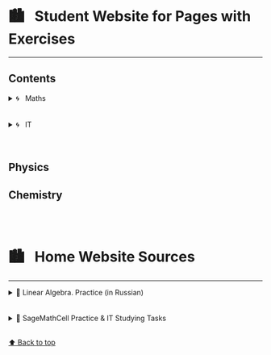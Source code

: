 <h1>🏙 &nbsp; Student Website for Pages with Exercises</h1>

---

## Contents

<details>
<summary>&#x1F300; &nbsp; Maths</summary>

Wolfram Cloud<br/>
<a href="https://studentwebsite2019.github.io/mathTF1319W.html">🌀 Standard Calculations. Part 1</a><br/>
Google Colaboratory<br/>     
<a href="https://colab.research.google.com/drive/1MT0iq9l_Hzeh6FTbicvLuVdvNbV6J82p">📓 Standard Calculations. Part 1</a><br/>
<a href="https://colab.research.google.com/drive/1VF7zOPBWvfhnfUXfOgSgLnz65MiC4ULh">📓 Standard Calculations. Part 2</a><br/>
SageMathCell<br/>
<a href="https://studentwebsite2019.github.io/mathTF1319_01.html">🌀 Standard Calculation 1</a><br/>
<a href="https://studentwebsite2019.github.io/mathTF1319_02.html">🌀 Standard Calculation 2</a><br/>
<a href="https://studentwebsite2019.github.io/mathTF1319_03.html">🌀 Standard Calculation 3</a><br/>
<a href="https://studentwebsite2019.github.io/mathTF1319_04.html">🌀 Standard Calculation 4</a><br/>
<a href="https://studentwebsite2019.github.io/mathTF1319_05.html">🌀 Standard Calculation 5</a><br/>
<a href="https://studentwebsite2019.github.io/mathTF1319_09.html">🌀 Standard Calculation 9</a><br/>
<a href="https://studentwebsite2019.github.io/mathTF1319_11.html">🌀 Standard Calculation 11</a><br/>
<a href="https://studentwebsite2019.github.io/mathTF1319_12.html">🌀 Standard Calculation 12</a><br/>
<a href="https://studentwebsite2019.github.io/mathTF1319_13.html">🌀 Standard Calculation 13</a><br/>
<a href="https://studentwebsite2019.github.io/mathTF1319_14.html">🌀 Standard Calculation 14</a><br/>
<a href="https://studentwebsite2019.github.io/mathTF1319_15.html">🌀 Standard Calculation 15</a><br/>
<a href="https://studentwebsite2019.github.io/mathTF1319_16.html">🌀 Standard Calculation 16</a><br/>
<a href="https://studentwebsite2019.github.io/mathTF1319_17.html">🌀 Standard Calculation 17</a><br/>  

</details><br/><br/>

<details>
<summary>&#x1F300; &nbsp; IT</summary>
  
Wolfram Cloud<br/>
<a href="https://studentwebsite2019.github.io/itTF1319W.html">🌀 Standard Calculations. Part 1</a><br/>
Google Colaboratory<br/>     
<a href="https://colab.research.google.com/drive/1c1iJqa66AdXCwUru2aRfbAg4j-CGLVRe">📓 Standard Calculations. Part 1</a><br/>
SageMathCell<br/>
<a href="https://studentwebsite2019.github.io/itTF1319_01.html">🌀 Standard Calculation 1</a><br/>
<a href="https://studentwebsite2019.github.io/itTF1319_02.html">🌀 Standard Calculation 2</a><br/>
<a href="https://studentwebsite2019.github.io/itTF1319_03.html">🌀 Standard Calculation 3</a><br/>
<a href="https://studentwebsite2019.github.io/itTF1319_04.html">🌀 Standard Calculation 4</a><br/>
LabWorks<br/>
<a href="https://docs.google.com/document/d/15g3Hm42l0WJaqMxwerUl2HWQxJFOpKgrvaEuuURwWLo">📑 № 1</a><br/>
<a href="https://docs.google.com/document/d/1qahs_lncNFbVxrEggxDzxutKP7DOKf1EVXtvvZvGz10">📑 № 2</a><br/>
<a href="https://docs.google.com/document/d/1aSbf2zEQRXJ728eMVgP1HJXz2dRR4sQC-f-65aHnOT0">📑 № 3</a><br/>
<a href="https://docs.google.com/document/d/1b7o0D6wCijJidhQmmQheDaqLvLEy_LnmSUrZWBsX5Jg">📑 № 4</a><br/>
<a href="https://docs.google.com/document/d/1b2ziteabKv_FaR9Z9sXLvVuJ3QyN-ksDwzSWQXn_gME">📑 № 5</a><br/>
<a href="https://docs.google.com/document/d/1x9ZzUw5v-J5q6uZenXASNhIbSLFRANUL8jE2i1iditQ">📑 № 6</a><br/>
<a href="https://docs.google.com/document/d/1nt93DgaLz6KazU12X8sp6a_W9PkOAXoaYUtQUtd4-EM">📑 № 7</a><br/>
<a href="https://docs.google.com/document/d/10ycOFJnu3CBLfcH3qb-PrT-3UgFBuS4ZBvhpCLELPeY">📑 № 8</a><br/>
<a href="https://docs.google.com/document/d/1Z_9ldVTFs5wkjK3TU3Clib7pkD0nVqhNJzlhIdfwUZE">📑 № 9</a><br/>
<a href="https://docs.google.com/document/d/1Yvt6AaV7HWrir117VMG_G4kb-IAcCwGBprKbuB8TPZY">📑 № 10</a><br/>
<a href="https://docs.google.com/document/d/1OnVT1f6RmmfzezaynuYaT7ZC3-mv38Re-xLFHqZi7JE">📑 № 11</a><br/>
<a href="https://docs.google.com/document/d/1RhFsUdJWjplfGeYpEV2DZ2toC6Y7lJXgdaZyyqUvs3Q">📑 № 12</a><br/>
<a href="https://docs.google.com/document/d/1lWVOZi7Qo4bLpLg2ZD753TIJ43hRLzNxTsgofIzIUHI">📑 № 13</a><br/>

</details><br/><br/>

## Physics

## Chemistry
<br/><br/>
<h1>🏙 &nbsp; Home Website Sources</h1>

---

<details>
<summary>📑 Linear Algebra. Practice (in Russian)</summary><br/><br/>

<a href="https://olgabelitskaya.github.io/linear_algebra_practice/work0.html"> 🌀 № 0</a> &nbsp; &nbsp;
<a href="https://olgabelitskaya.github.io/linear_algebra_practice/work1.html"> 🌀 № 1</a> &nbsp; &nbsp;
<a href="https://olgabelitskaya.github.io/linear_algebra_practice/work2.html"> 🌀 № 2</a> &nbsp; &nbsp;
<a href="https://olgabelitskaya.github.io/linear_algebra_practice/work3.html"> 🌀 № 3</a> &nbsp; &nbsp;
<a href="https://olgabelitskaya.github.io/linear_algebra_practice/work4.html"> 🌀 № 4</a><br/><br/>
<a href="https://olgabelitskaya.github.io/linear_algebra_practice/work5.html"> 🌀 № 5</a> &nbsp; &nbsp;
<a href="https://olgabelitskaya.github.io/linear_algebra_practice/work6.html"> 🌀 № 6</a> &nbsp; &nbsp;
<a href="https://olgabelitskaya.github.io/linear_algebra_practice/work7.html"> 🌀 № 7</a> &nbsp; &nbsp;
<a href="https://olgabelitskaya.github.io/linear_algebra_practice/work8.html"> 🌀 № 8</a> &nbsp; &nbsp;
<a href="https://olgabelitskaya.github.io/linear_algebra_practice/work9.html"> 🌀 № 9</a><br/><br/>
<a href="https://olgabelitskaya.github.io/linear_algebra_practice/work10.html"> 🌀 № 10</a> &nbsp; &nbsp;
<a href="https://olgabelitskaya.github.io/linear_algebra_practice/work11.html"> 🌀 № 11</a> &nbsp; &nbsp;
<a href="https://olgabelitskaya.github.io/linear_algebra_practice/work12.html"> 🌀 № 12</a> &nbsp; &nbsp;
<a href="https://olgabelitskaya.github.io/linear_algebra_practice/work13.html"> 🌀 № 13</a> &nbsp; &nbsp;
<a href="https://olgabelitskaya.github.io/linear_algebra_practice/work14.html"> 🌀 № 14</a>

</details><br/><br/>

<details>
<summary>📑 SageMathCell Practice & IT Studying Tasks</summary><br/><br/>

<a href="https://olgabelitskaya.github.io/it_mini_campus/Task_1_1_Task_1_2.html"> 🌀 Task 1.1. Task1.2</a> &nbsp; &nbsp;
<a href="https://olgabelitskaya.github.io/it_mini_campus/Task_1_3_1.html"> 🌀 Task 1.3.1</a> &nbsp; &nbsp; 
<a href="https://olgabelitskaya.github.io/it_mini_campus/Task_1_3_2.html"> 🌀 Task 1.3.2</a> &nbsp; &nbsp;
<a href="https://olgabelitskaya.github.io/it_mini_campus/Task_1_3_3.html"> 🌀 Task 1.3.3</a> <br/><br/>
<a href="https://olgabelitskaya.github.io/it_mini_campus/Task_1_4_1.html"> 🌀 Task 1.4.1</a> &nbsp; &nbsp;
<a href="https://olgabelitskaya.github.io/it_mini_campus/Task_1_4_2.html"> 🌀 Task 1.4.2</a> &nbsp; &nbsp; 
<a href="https://olgabelitskaya.github.io/it_mini_campus/Task_1_4_3.html"> 🌀 Task 1.4.3</a><br/><br/>
<a href="https://olgabelitskaya.github.io/it_mini_campus/Task_1_5.html"> 🌀 Task 1.5</a> &nbsp; &nbsp;
<a href="https://olgabelitskaya.github.io/it_mini_campus/Task_1_6.html"> 🌀 Task 1.6</a> &nbsp; &nbsp;
<a href="https://olgabelitskaya.github.io/it_mini_campus/Task_1_7.html"> 🌀 Task 1.7</a> &nbsp; &nbsp;
<a href="https://olgabelitskaya.github.io/it_mini_campus/Task_1_8.html"> 🌀 Task 1.8</a> <br/><br/>
<a href="https://olgabelitskaya.github.io/it_mini_campus/Task_1_9_1.html"> 🌀 Task 1.9.1</a> &nbsp; &nbsp;
<a href="https://olgabelitskaya.github.io/it_mini_campus/Task_1_9_2.html"> 🌀 Task 1.9.2</a> &nbsp; &nbsp;
<a href="https://olgabelitskaya.github.io/it_mini_campus/Task_1_9_3.html"> 🌀 Task 1.9.3</a> &nbsp; &nbsp;
<a href="https://olgabelitskaya.github.io/it_mini_campus/Task_1_9_4.html"> 🌀 Task 1.9.4</a><br/><br/>
<a href="https://olgabelitskaya.github.io/it_mini_campus/Task_2_2.html"> 🌀 Task 2.2</a> &nbsp; &nbsp;
<a href="https://olgabelitskaya.github.io/it_mini_campus/Task_2_3.html"> 🌀 Task 2.3</a> &nbsp; &nbsp;
<a href="https://olgabelitskaya.github.io/it_mini_campus/Task_2_4.html"> 🌀 Task 2.4</a> <br/><br/>
<a href="https://olgabelitskaya.github.io/it_mini_campus/Task_2_5_1.html"> 🌀 Task 2.5.1</a> &nbsp; &nbsp;
<a href="https://olgabelitskaya.github.io/it_mini_campus/Task_2_5_2.html"> 🌀 Task 2.5.2</a> &nbsp; &nbsp;
<a href="https://olgabelitskaya.github.io/it_mini_campus/Task_2_5_3.html"> 🌀 Task 2.5.3</a> &nbsp; &nbsp;
<a href="https://olgabelitskaya.github.io/it_mini_campus/Task_2_5_4.html"> 🌀 Task 2.5.4</a> &nbsp; &nbsp;
<a href="https://olgabelitskaya.github.io/it_mini_campus/Task_2_6.html"> 🌀 Task 2.6</a> <br/><br/>
<a href="https://olgabelitskaya.github.io/it_mini_campus/Task_3_1_1.html"> 🌀 Task 3.3.1</a> &nbsp; &nbsp;
<a href="https://olgabelitskaya.github.io/it_mini_campus/Task_3_1_2.html"> 🌀 Task 3.3.2</a> &nbsp; &nbsp;

</details>

<br>[⬆ Back to top](#Contents)
